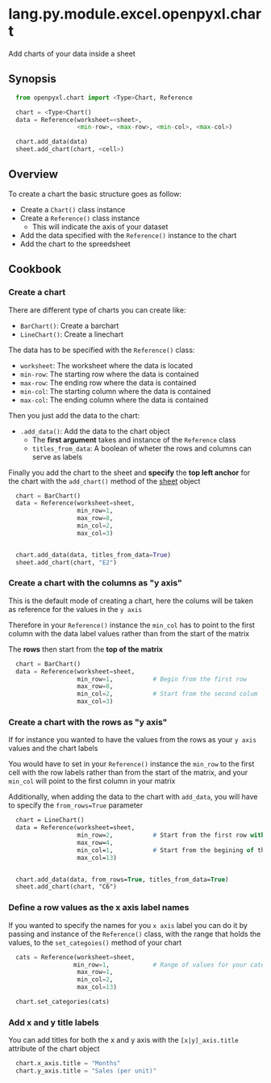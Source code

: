 # lang.py.module.excel.openpyxl.chart

Add charts of your data inside a sheet

## Synopsis

```py
  from openpyxl.chart import <Type>Chart, Reference

  chart = <Type>Chart()
  data = Reference(worksheet=<sheet>,
                   <min-row>, <max-row>, <min-col>, <max-col>)

  chart.add_data(data)
  sheet.add_chart(chart, <cell>)
```

## Overview

To create a chart the basic structure goes as follow:

- Create a `Chart()` class instance
- Create a `Reference()` class instance
  - This will indicate the axis of your dataset
- Add the data specified with the `Reference()` instance to the chart
- Add the chart to the spreedsheet

## Cookbook

### Create a chart

There are different type of charts you can create like:

- `BarChart()`: Create a barchart
- `LineChart()`: Create a linechart

The data has to be specified with the `Reference()` class:

- `worksheet`: The worksheet where the data is located
- `min-row`: The starting row where the data is contained
- `max-row`: The ending row where the data is contained
- `min-col`: The starting column where the data is contained
- `max-col`: The ending column where the data is contained

Then you just add the data to the chart:

- `.add_data()`: Add the data to the chart object
  - The **first argument** takes and instance of the `Reference` class
  - `titles_from_data`: A boolean of wheter the rows and columns can serve as labels

Finally you add the chart to the sheet and **specify** the **top left anchor**
for the chart with the `add_chart()` method of the [sheet](./tmox.md) object

```py
  chart = BarChart()
  data = Reference(worksheet=sheet,
                   min_row=1,
                   max_row=8,
                   min_col=2,
                   max_col=3)


  chart.add_data(data, titles_from_data=True)
  sheet.add_chart(chart, "E2")
```

### Create a chart with the columns as "y axis"

This is the default mode of creating a chart, here the colums will be taken as
reference for the values in the `y axis`

Therefore in your `Reference()` instance the `min_col` has to point to the
first column with the data label values rather than from the start of the
matrix

The **rows** then start from the **top of the matrix**

```py
  chart = BarChart()
  data = Reference(worksheet=sheet,
                   min_row=1,           # Begin from the first row
                   max_row=8,
                   min_col=2,           # Start from the second colum
                   max_col=3)
```

### Create a chart with the rows as "y axis"

If for instance you wanted to have the values from the rows as your `y axis`
values and the chart labels

You would have to set in your `Reference()` instance the `min_row` to the first
cell with the row labels rather than from the start of the matrix, and your
`min_col` will point to the first column in your matrix

Additionally, when adding the data to the chart with `add_data`, you will have
to specify the `from_rows=True` parameter

```p k
  chart = LineChart()
  data = Reference(worksheet=sheet,
                   min_row=2,           # Start from the first row with label value
                   max_row=4,
                   min_col=1,           # Start from the begining of the matrix
                   max_col=13)


  chart.add_data(data, from_rows=True, titles_from_data=True)
  sheet.add_chart(chart, "C6")
```

### Define a row values as the x axis label names

If you wanted to specify the names for you `x axis` label you can do it by
passing and instance of the `Reference()` class, with the range that holds the
values, to the `set_categoies()` method of your chart

```py
  cats = Reference(worksheet=sheet,
                  min_row=1,            # Range of values for your categories
                   max_row=1,
                   min_col=2,
                   max_col=13)

  chart.set_categories(cats)
```

### Add x and y title labels

You can add titles for both the x and y axis with the `[x|y]_axis.title`
attribute of the chart object

```py
  chart.x_axis.title = "Months"
  chart.y_axis.title = "Sales (per unit)"
```
